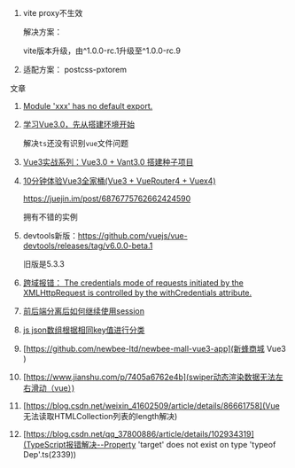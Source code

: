 1. vite proxy不生效

   解决方案：

   vite版本升级，由^1.0.0-rc.1升级至^1.0.0-rc.9

2. 适配方案： postcss-pxtorem



文章

1. [Module 'xxx' has no default export. ](https://github.com/xcatliu/typescript-tutorial/issues/19)

2. [学习Vue3.0，先从搭建环境开始](https://juejin.im/post/6864324361621995533)

   解决`ts`还没有识别`vue`文件问题

3. [Vue3实战系列：Vue3.0 + Vant3.0 搭建种子项目](https://juejin.im/post/6887590229692121096#heading-2)

4. [10分钟体验Vue3全家桶(Vue3 + VueRouter4 + Vuex4)](https://juejin.im/post/6844904150082256903)

   https://juejin.im/post/6876775762662424590

   拥有不错的实例

5. devtools新版：https://github.com/vuejs/vue-devtools/releases/tag/v6.0.0-beta.1

   旧版是5.3.3

6. [跨域报错： The credentials mode of requests initiated by the XMLHttpRequest is controlled by the withCredentials attribute.](https://segmentfault.com/q/1010000016904795/a-1020000016904951)

7. [前后端分离后如何继续使用session](http://jimolonely.github.io/2019/09/23/java/072-cors-keep-session/)

8. [js json数组根据相同key值进行分类](https://blog.csdn.net/weixin_41604225/article/details/85060923?utm_medium=distribute.pc_relevant_t0.none-task-blog-BlogCommendFromMachineLearnPai2-1.channel_param&depth_1-utm_source=distribute.pc_relevant_t0.none-task-blog-BlogCommendFromMachineLearnPai2-1.channel_param)
9. [https://github.com/newbee-ltd/newbee-mall-vue3-app](新蜂商城 Vue3 )

10. [https://www.jianshu.com/p/7405a6762e4b](swiper动态渲染数据无法左右滑动（vue）)

11. [https://blog.csdn.net/weixin_41602509/article/details/86661758](Vue 无法读取HTMLCollection列表的length解决)

12. [https://blog.csdn.net/qq_37800886/article/details/102934319](TypeScript报错解决--Property 'target' does not exist on type 'typeof Dep'.ts(2339))
